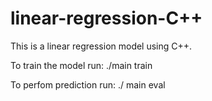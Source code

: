# linear-regression-C++

This is a linear regression model using C++.

To train the model run:
./main train

To perfom prediction run:
./ main eval
